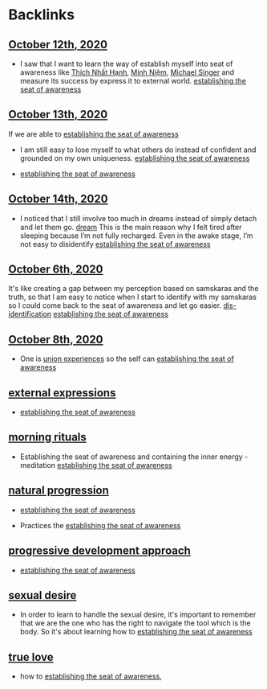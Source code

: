 
# Backlinks
## [October 12th, 2020](<October 12th, 2020.md>)
- I saw that I want to learn the way of establish myself into seat of awareness like [Thích Nhất Hạnh](<Thích Nhất Hạnh.md>), [Minh Niệm](<Minh Niệm.md>), [Michael Singer](<Michael Singer.md>) and measure its success by express it to external world. [establishing the seat of awareness](<establishing the seat of awareness.md>)

## [October 13th, 2020](<October 13th, 2020.md>)
If we are able to [establishing the seat of awareness](<establishing the seat of awareness.md>)

- I am still easy to lose myself to what others do instead of confident and grounded on my own uniqueness. [establishing the seat of awareness](<establishing the seat of awareness.md>)

- [establishing the seat of awareness](<establishing the seat of awareness.md>)

## [October 14th, 2020](<October 14th, 2020.md>)
- I noticed that I still involve too much in dreams instead of simply detach and let them go. [dream](<dream.md>) This is the main reason why I felt tired after sleeping because I’m not fully recharged. Even in the awake stage, I’m not easy to disidentify [establishing the seat of awareness](<establishing the seat of awareness.md>)

## [October 6th, 2020](<October 6th, 2020.md>)
It's like creating a gap between my perception based on samskaras and the truth, so that I am easy to notice when I start to identify with my samskaras so I could come back to the seat of awareness and let go easier. [dis-identification](<dis-identification.md>) [establishing the seat of awareness](<establishing the seat of awareness.md>)

## [October 8th, 2020](<October 8th, 2020.md>)
- One is [union experiences](<union experiences.md>) so the self can [establishing the seat of awareness](<establishing the seat of awareness.md>)

## [external expressions](<external expressions.md>)
- [establishing the seat of awareness](<establishing the seat of awareness.md>)

## [morning rituals](<morning rituals.md>)
- Establishing the seat of awareness and containing the inner energy - meditation [establishing the seat of awareness](<establishing the seat of awareness.md>)

## [natural progression](<natural progression.md>)
- [establishing the seat of awareness](<establishing the seat of awareness.md>)

- Practices the [establishing the seat of awareness](<establishing the seat of awareness.md>)

## [progressive development approach](<progressive development approach.md>)
- [establishing the seat of awareness](<establishing the seat of awareness.md>)

## [sexual desire](<sexual desire.md>)
- In order to learn to handle the sexual desire, it's important to remember that we are the one who has the right to navigate the tool which is the body. So it's about learning how to [establishing the seat of awareness](<establishing the seat of awareness.md>)

## [true love](<true love.md>)
- how to [establishing the seat of awareness](<establishing the seat of awareness.md>),

